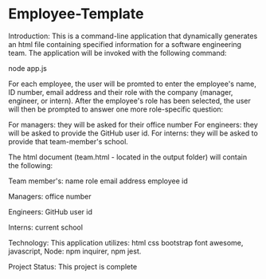 # Employee-Template

Introduction: This is a command-line application that dynamically generates an html file containing specified information for a software engineering team. The application will be invoked with the following command:

node app.js

For each employee, the user will be promted to enter the employee's name, ID number, email address and their role with the company (manager, engineer, or intern).  After the employee's role has been selected, the user will then be prompted to answer one more role-specific question:

For managers: they will be asked for their office number
For engineers: they will be asked to provide the GitHub user id.
For interns: they will be asked to provide that team-member's school.

The html document (team.html - located in the output folder) will contain the following:

Team member's:
name
role
email address
employee id

Managers:
office number

Engineers:
GitHub user id

Interns:
current school

Technology: This application utilizes: html css bootstrap font awesome, javascript, Node:
npm inquirer, npm jest.

Project Status: This project is complete

